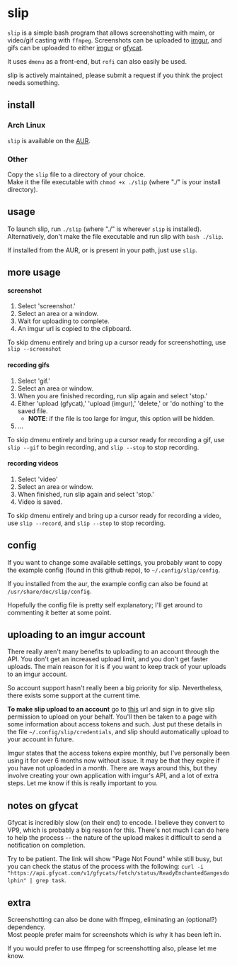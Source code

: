 # slip
`slip` is a simple bash program that allows screenshotting with maim, or video/gif casting with `ffmpeg`.
Screenshots can be uploaded to [imgur](https://imgur.com), and gifs can be uploaded to either [imgur](https://imgur.com) or [gfycat](https://gfycat.com).

It uses `dmenu` as a front-end, but `rofi` can also easily be used.

slip is actively maintained, please submit a request if you think the project needs something.

## install
### Arch Linux
`slip` is available on the [AUR](https://aur.archlinux.org/packages/slip/).

### Other
Copy the `slip` file to a directory of your choice.   
Make it the file executable with `chmod +x ./slip` (where "./" is your install directory).

## usage
To launch slip, run `./slip` (where "./" is wherever `slip` is installed).    
Alternatively, don't make the file executable and run slip with `bash ./slip`.

If installed from the AUR, or is present in your path, just use `slip`.

## more usage

#### screenshot
1. Select 'screenshot.'
2. Select an area or a window.
3. Wait for uploading to complete.
4. An imgur url is copied to the clipboard. 

To skip dmenu entirely and bring up a cursor ready for screenshotting, use `slip --screenshot`

#### recording gifs
1. Select 'gif.'
2. Select an area or window.     
3. When you are finished recording, run slip again and select 'stop.'      
4. Either 'upload (gfycat),' 'upload (imgur),' 'delete,' or 'do nothing' to the saved file.
    - **NOTE**: if the file is too large for imgur, this option will be hidden.
5. ...

To skip dmenu entirely and bring up a cursor ready for recording a gif, use `slip --gif` to begin recording, and `slip --stop` to stop recording.

#### recording videos
1. Select 'video'
2. Select an area or window.
3. When finished, run slip again and select 'stop.'
4. Video is saved.

To skip dmenu entirely and bring up a cursor ready for recording a video, use `slip --record`, and `slip --stop` to stop recording.

## config
If you want to change some available settings, you probably want to copy the example config (found in this github repo), to `~/.config/slip/config`.

If you installed from the aur, the example config can also be found at `/usr/share/doc/slip/config`.

Hopefully the config file is pretty self explanatory; I'll get around to commenting it better at some point.

## uploading to an imgur account
There really aren't many benefits to uploading to an account through the API.  You don't get an increased upload limit, and you don't get faster uploads.  The main reason for it is if you want to keep track of your uploads to an imgur account.

So account support hasn't really been a big priority for slip.  Nevertheless, there exists some support at the current time.

**To make slip upload to an account** go to [this](https://api.imgur.com/oauth2/authorize?client_id=abd3a90bbfb65e9&response_type=token) url and sign in to give slip permission to upload on your behalf.
You'll then be taken to a page with some information about access tokens and such.
Just put these details in the file `~/.config/slip/credentials`, and slip should automatically upload to your account in future.

Imgur states that the access tokens expire monthly, but I've personally been using it for over 6 months now without issue.  It may be that they expire if you have not uploaded in a month.
There are ways around this, but they involve creating your own application with imgur's API, and a lot of extra steps.  Let me know if this is really important to you.

## notes on gfycat
Gfycat is incredibly slow (on their end) to encode.  I believe they convert to VP9, which is probably a big reason for this.  There's not much I can do here to help the process -- the nature of the upload makes it difficult to send a notification on completion.

Try to be patient.  The link will show "Page Not Found" while still busy, but you can check the status of the process with the following: `curl -i "https://api.gfycat.com/v1/gfycats/fetch/status/ReadyEnchantedGangesdolphin" | grep task`.

## extra
Screenshotting can also be done with ffmpeg, eliminating an (optional?) dependency.     
Most people prefer maim for screenshots which is why it has been left in.

If you would prefer to use ffmpeg for screenshotting also, please let me know.
